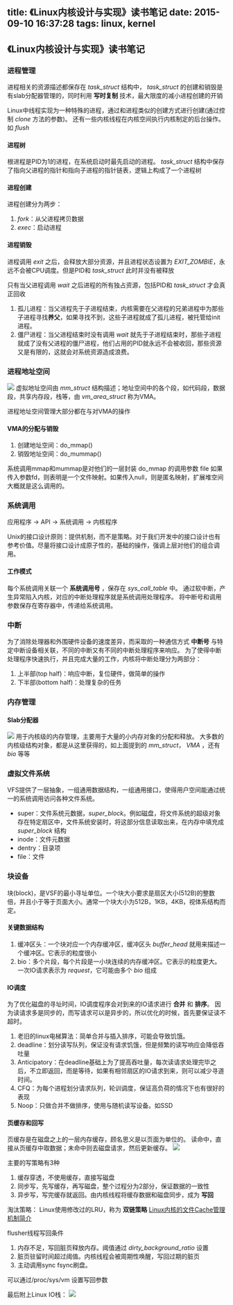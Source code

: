title: 《Linux内核设计与实现》读书笔记
date: 2015-09-10 16:37:28
tags: linux, kernel
---

## 《Linux内核设计与实现》读书笔记

### 进程管理
进程相关的资源描述都保存在 *task_struct* 结构中， *task_struct* 的创建和销毁是有slab分配器管理的，同时利用 **写时复制** 技术，最大限度的减小进程创建的开销

Linux中线程实现为一种特殊的进程，通过和进程类似的创建方式进行创建(通过控制 *clone* 方法的参数)。
还有一些内核线程在内核空间执行内核制定的后台操作。如 *flush*

#### 进程树
根进程是PID为1的进程，在系统启动时最先启动的进程。
*task_struct* 结构中保存了指向父进程的指针和指向子进程的指针链表，逻辑上构成了一个进程树

#### 进程创建
进程创建分为两步：
1. *fork*：从父进程拷贝数据
2. *exec*：启动进程

#### 进程销毁
进程调用 *exit* 之后，会释放大部分资源，并且进程状态设置为 *EXIT_ZOMBIE*，永远不会被CPU调度。但是PID和 *task_struct* 此时并没有被释放

只有当父进程调用 *wait* 之后进程的所有独占资源，包括PID和 *task_struct* 才会真正回收

1. 孤儿进程：当父进程先于子进程结束，内核需要在父进程的兄弟进程中为那些子进程寻找**养父**，如果寻找不到，这些子进程就成了孤儿进程，被托管给init进程。
2. 僵尸进程：当父进程结束时没有调用 *wait* 就先于子进程结束时，那些子进程就成了没有父进程的僵尸进程，他们占用的PID就永远不会被收回，那些资源又是有限的，这就会对系统资源造成浪费。


### 进程地址空间
![](/img/process-address-space.jpg)
虚拟地址空间由 *mm_struct* 结构描述；地址空间中的各个段，如代码段，数据段，共享内存段，栈等，由 *vm_area_struct* 称为VMA。

进程地址空间管理大部分都在与对VMA的操作

#### VMA的分配与销毁
1. 创建地址空间：do_mmap()
2. 销毁地址空间：do_mummap()

系统调用mmap和mummap是对他们的一层封装
do_mmap 的调用参数 file
如果传入参数fd，则表明是一个文件映射。如果传入null，则是匿名映射，扩展堆空间大概就是这么调用的。

### 系统调用
应用程序 -> API -> 系统调用 -> 内核程序

Unix的接口设计原则：提供机制，而不是策略。对于我们开发中的接口设计也有参考价值。尽量将接口设计成原子性的，基础的操作，强调上层对他们的组合调用。

#### 工作模式
每个系统调用关联一个 **系统调用号** ，保存在 *sys_call_table* 中。
通过软中断，产生异常陷入内核，对应的中断处理程序就是系统调用处理程序。
将中断号和调用参数保存在寄存器中，传递给系统调用。

### 中断
为了消除处理器和外围硬件设备的速度差异，而采取的一种通信方式
**中断号** 与特定中断设备相关联，不同的中断又有不同的中断处理程序来响应。
为了使得中断处理程序快速执行，并且完成大量的工作，内核将中断处理分为两部分：
1. 上半部(top half)：响应中断，复位硬件，做简单的操作
2. 下半部(bottom half)：处理复杂的任务

### 内存管理

#### Slab分配器
![](/img/slab.gif)
用于内核级的内存管理，主要用于大量的小内存对象的分配和释放。
大多数的内核级结构对象，都是从这里获得的，如上面提到的 *mm_struct*， *VMA* ，还有 *bio* 等等

### 虚拟文件系统
VFS提供了一层抽象，一组通用数据结构，一组通用接口，使得用户空间能通过统一的系统调用访问各种文件系统。

* super：文件系统元数据，*super_block*。例如磁盘，将文件系统的超级对象存在特定扇区中，文件系统安装时，将这部分信息读取出来，在内存中填充成 *super_block* 结构
* inode：文件元数据
* dentry：目录项
* file：文件


### 块设备
块(block)，是VSF的最小寻址单位。一个块大小要求是扇区大小(512B)的整数倍，并且小于等于页面大小。通常一个块大小为512B，1KB，4KB，视体系结构而定。

#### 关键数据结构
1. 缓冲区头：一个块对应一个内存缓冲区，缓冲区头 *buffer_head* 就用来描述一个缓冲区。它表示的粒度很小
2. bio：多个片段，每个片段是一小块连续的内存缓冲区。它表示的粒度更大。
一次IO请求表示为 *request*，它可能由多个 *bio* 组成

#### IO调度
为了优化磁盘的寻址时间，IO调度程序会对到来的IO请求进行 **合并** 和 **排序**。
因为读请求多是同步的，而写请求可以是异步的，所以优化的时候，首先要保证读不超时。

1. 老旧的linux电梯算法：简单合并与插入排序，可能会导致饥饿。
2. deadline：划分读写队列，保证没有请求饥饿，但是频繁的读写响应会降低吞吐量
3. Anticipatory：在deadline基础上为了提高吞吐量，每次读请求处理完毕之后，不立即返回，而是等待，如果有相邻扇区的IO请求到来，则可以减少寻道时间。
4. CFQ：为每个进程划分请求队列，轮训调度，保证高负荷的情况下也有很好的表现
5. Noop：只做合并不做排序，使用与随机读写设备。如SSD

#### 页缓存和回写
页缓存是在磁盘之上的一层内存缓存，顾名思义是以页面为单位的。
读命中，直接从页缓存中取数据；未命中则去磁盘请求，然后更新缓存。
![](/img/Pace-cache.jpg)

主要的写策略有3种
1. 缓存穿透，不使用缓存，直接写磁盘
2. 同步写，先写缓存，再写磁盘，整个过程分为2部分，保证数据的一致性
3. 异步写，写完缓存就返回。由内核线程将缓存数据和磁盘同步，成为 **写回**

淘汰策略：
Linux使用修改过的LRU，称为 **双链策略**
[Linux内核的文件Cache管理机制简介](http://www.ibm.com/developerworks/cn/linux/l-cache/)

flusher线程写回条件
1. 内存不足，写回脏页释放内存。阈值通过 *dirty_background_ratio* 设置
2. 脏页驻留时间超过阈值。内核线程会被周期性唤醒，写回过期的脏页
3. 主动调用sync fsync刷盘。

可以通过/proc/sys/vm 设置写回参数

最后附上Linux IO栈：
![](/img/linux-io-stack-diagram_v0.11-724x1024.jpg)
